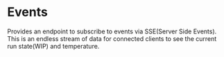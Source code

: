 # Events

Provides an endpoint to subscribe to events via SSE(Server Side Events).  This is an endless stream of data for connected clients to see the current run state(WIP) and temperature.
